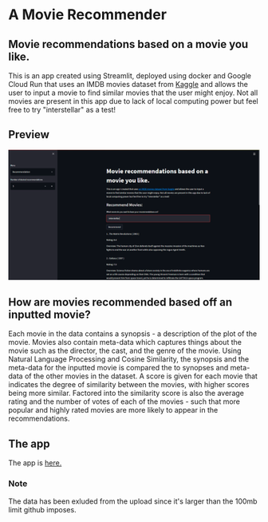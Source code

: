 # A Movie Recommender

## Movie recommendations based on a movie you like.

This is an app created using Streamlit, deployed using docker and Google Cloud Run that uses an IMDB movies dataset from [Kaggle](https://www.kaggle.com/rounakbanik/the-movies-dataset) and allows the user to input a movie to find similar movies that the user might enjoy. Not all movies are present in this app due to lack of local computing power but feel free to try "interstellar" as a test!

## Preview

![Preview of the app, where the user searched for the movie "interstellar".](preview.png)

## How are movies recommended based off an inputted movie?
Each movie in the data contains a synopsis - a description of the plot of the movie. Movies also contain meta-data which captures things about the movie such as the director, the cast, and the genre of the movie. Using Natural Language Processing and Cosine Similarity, the synopsis and the meta-data for the inputted movie is compared the to synopses and meta-data of the other movies in the dataset. A score is given for each movie that indicates the degree of similarity between the movies, with higher scores being more similar. Factored into the similarity score is also the average rating and the number of votes of each of the movies - such that more popular and highly rated movies are more likely to appear in the recommendations.

## The app
The app is [here.](https://moviereco-gdkfo3moia-ew.a.run.app/)

### Note

The data has been exluded from the upload since it's larger than the 100mb limit github imposes.
